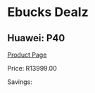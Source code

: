 
# Ebucks Dealz
## Huawei: P40
[Product Page](https://www.ebucks.com/web/shop/productSelected.do?prodId=1012939604&catId=714947548)

Price: R13999.00

Savings: 


	